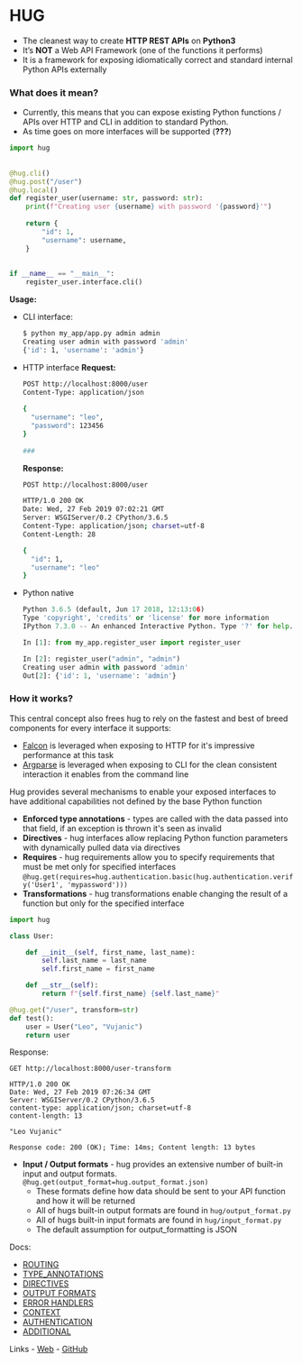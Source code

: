 # HUG

- The cleanest way to create **HTTP REST APIs** on **Python3**
- It’s **NOT** a Web API Framework (one of the functions it performs)
- It is a framework for exposing idiomatically correct and standard internal Python APIs externally

### What does it mean?
- Currently, this means that you can expose existing Python functions / APIs over HTTP and CLI in addition to standard Python.
- As time goes on more interfaces will be supported (**???**)



~~~python
import hug  
  
  
@hug.cli()  
@hug.post("/user")  
@hug.local()  
def register_user(username: str, password: str):  
    print(f"Creating user {username} with password '{password}'")  
  
    return {  
        "id": 1,  
        "username": username,  
    }  
  
  
if __name__ == "__main__":  
    register_user.interface.cli()
~~~

**Usage:**
* CLI interface:
	```bash
	$ python my_app/app.py admin admin
	Creating user admin with password 'admin'
	{'id': 1, 'username': 'admin'}
	```
*  HTTP interface
		**Request:**
	~~~bash
	POST http://localhost:8000/user  
	Content-Type: application/json  
	  
	{  
	  "username": "leo",  
	  "password": 123456  
	}  
	  
	###
	~~~
	**Response:**
	~~~bash
	POST http://localhost:8000/user

	HTTP/1.0 200 OK
	Date: Wed, 27 Feb 2019 07:02:21 GMT
	Server: WSGIServer/0.2 CPython/3.6.5
	Content-Type: application/json; charset=utf-8
	Content-Length: 28

	{
	  "id": 1,
	  "username": "leo"
	}
	~~~
* Python native
	~~~python
	Python 3.6.5 (default, Jun 17 2018, 12:13:06) 
	Type 'copyright', 'credits' or 'license' for more information
	IPython 7.3.0 -- An enhanced Interactive Python. Type '?' for help.

	In [1]: from my_app.register_user import register_user                                                                                                                                               

	In [2]: register_user("admin", "admin")                                                                                                                                                              
	Creating user admin with password 'admin'
	Out[2]: {'id': 1, 'username': 'admin'}
	~~~

### How it works?
This central concept also frees hug to rely on the fastest and best of breed components for every interface it supports:

-   [Falcon](https://github.com/falconry/falcon)  is leveraged when exposing to HTTP for it's impressive performance at this task
-   [Argparse](https://docs.python.org/3/library/argparse.html)  is leveraged when exposing to CLI for the clean consistent interaction it enables from the command line

Hug provides several mechanisms to enable your exposed interfaces to have additional capabilities not defined by the base Python function

- **Enforced type annotations** - types are called with the data passed into that field, if an exception is thrown it's seen as invalid
- **Directives** - hug interfaces allow replacing Python function parameters with dynamically pulled data via directives
- **Requires** - hug requirements allow you to specify requirements that must be met only for specified interfaces
		`@hug.get(requires=hug.authentication.basic(hug.authentication.verify('User1', 'mypassword')))`
- **Transformations** - hug transformations enable changing the result of a function but only for the specified interface	
~~~python
import hug  

class User:  

	def __init__(self, first_name, last_name):  
		self.last_name = last_name  
		self.first_name = first_name  

	def __str__(self):  
		return f"{self.first_name} {self.last_name}" 

@hug.get("/user", transform=str)  
def test():  
	user = User("Leo", "Vujanic")  
	return user
~~~~
Response:
~~~
GET http://localhost:8000/user-transform

HTTP/1.0 200 OK
Date: Wed, 27 Feb 2019 07:26:34 GMT
Server: WSGIServer/0.2 CPython/3.6.5
content-type: application/json; charset=utf-8
content-length: 13

"Leo Vujanic"

Response code: 200 (OK); Time: 14ms; Content length: 13 bytes
~~~

- **Input / Output formats** - hug provides an extensive number of built-in input and output formats. `@hug.get(output_format=hug.output_format.json)`
	-  These formats define how data should be sent to your API function and how it will be returned
    -   All of hugs built-in output formats are found in  `hug/output_format.py`
    -   All of hugs built-in input formats are found in  `hug/input_format.py`
    -   The default assumption for output_formatting is JSON
    
    
Docs:
   - [ROUTING](ROUTING.md)
   - [TYPE_ANNOTATIONS](TYPE_ANNOTATIONS.md)
   - [DIRECTIVES](DIRECTIVES.md)
   - [OUTPUT FORMATS](OUTPUT_FORMATS.md)
   - [ERROR HANDLERS](ERROR_HANDLERS.md)
   - [CONTEXT](CONTEXT.md)
   - [AUTHENTICATION](AUTHENTICATION.md)
   - [ADDITIONAL](ADDITIONAL.md)
   
   
Links
    - [Web](http://www.hug.rest/)
    - [GitHub](https://github.com/timothycrosley/hug)
